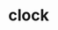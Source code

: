   # clock
 
                                                                               
    
   
